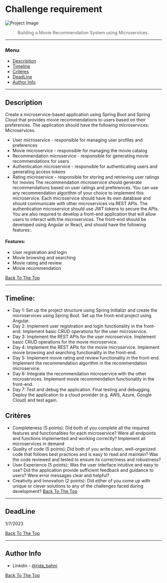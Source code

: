 # Challenge requirement

![Project Image](https://editor.analyticsvidhya.com/uploads/76889recommender-system-for-movie-recommendation.jpg)

> Building a Movie Recommendation System using Microservices.

---

### Menu
- [Description](#description)
- [Timeline](#timeline)
- [Critères](#critères)
- [DeadLine](#deadline)
- [Author Info](#author-info)

---

## Description
Create a microservice-based application using Spring Boot and Spring Cloud that provides movie recommendations to users based on their preferences. The application should have the following microservices:
Microservices.
- User microservice - responsible for managing user profiles and preferences
- Movie microservice - responsible for managing the movie catalog
- Recommendation microservice - responsible for generating movie recommendations for users
- Authentication microservice - responsible for authenticating users and generating access tokens
- Rating microservice - responsible for storing and retrieving user ratings for movies
The recommendation microservice should generate recommendations based on user ratings and preferences. You can use any recommendation algorithm of your choice to implement this microservice.
Each microservice should have its own database and should communicate with other microservices via REST APIs. The authentication microservice should use JWT tokens to secure the APIs.
You are also required to develop a front-end application that will allow users to interact with the microservices. The front-end should be developed using Angular or React, and should have the following features:.

#### Features:

- User registration and login
- Movie browsing and searching
- Movie rating and review
- Movie recommendation

[Back To The Top](#read-me-template)

---

## Timeline:
- Day 1:
Set up the project structure using Spring Initializr and create the microservices
using Spring Boot.
Set up the front-end project using Angular.
- Day 2:
Implement user registration and login functionality in the front-end.
Implement basic CRUD operations for the user microservice.
- Day 3:
Implement the REST APIs for the user microservice.
Implement basic CRUD operations for the movie microservice.
- Day 4:
Implement the REST APIs for the movie microservice.
Implement movie browsing and searching functionality in the front-end.
- Day 5:
Implement movie rating and review functionality in the front-end.
Implement the recommendation algorithm in the recommendation microservice.
- Day 6:
Integrate the recommendation microservice with the other microservices.
Implement movie recommendation functionality in the front-end.
- Day 7:
Test and debug the application.
Final testing and debugging.
Deploy the application to a cloud provider (e.g. AWS, Azure, Google Cloud)
and test again.

## Critères
- Completeness (5 points): Did both of you complete all the required features and
functionalities for each microservice? Were all endpoints and functions implemented
and working correctly?
Implement all microservices in demand
- Quality of code (5 points): Did both of you write clean, well-organized code that
follows best practices and is easy to read and maintain? Was the code reviewed and
tested to ensure its correctness and robustness?
- User Experience (5 points): Was the user interface intuitive and easy to use? Did the
application provide sufficient feedback and guidance to users? Were error messages
clear and helpful?
- Creativity and Innovation (2 points): Did either of you come up with unique or clever
solutions to any of the challenges faced during development?
[Back To The Top](#read-me-template)

---

## DeadLine
1/7/2023


[Back To The Top](#read-me-template)

---

## Author Info

- Linkdin - [@rida_bahni](https://www.linkedin.com/in/rida-bahni-303b73184)

[Back To The Top](#read-me-template)
